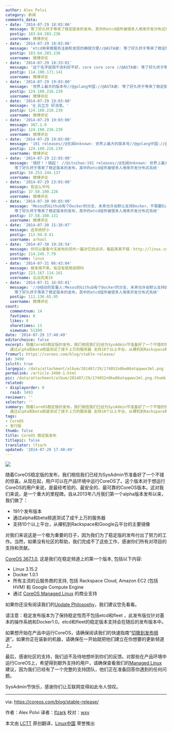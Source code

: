 ```yaml
---
author: Alex Polvi
category: 新闻
comments_data:
- date: '2014-07-29 18:03:06'
  message: 等了好久终于等来了稳定版本的发布，其中的etcd组件被很多人用来开发分布式系统
  postip: 183.64.203.236
  username: 微博评论
- date: '2014-07-29 18:03:06'
  message: 'etcd用来做服务注册和发现的确很方便//@ASTA谢: 等了好久终于等来了稳定版本的发布，其中的etcd组件被很多人用来开发分布式系统'
  postip: 183.64.203.236
  username: 微博评论
- date: '2014-07-29 18:33:01'
  message: '这个名字就很不吉利好不好，core core core //@ASTA谢: 等了好久终于等来了稳定版本的发布，其中的etcd组件被很多人用来开发分布式系统'
  postip: 114.100.171.141
  username: 微博评论
- date: '2014-07-29 19:03:00'
  message: '世界上最大的版本号//@golang中国://@ASTA谢: 等了好久终于等来了稳定版本的发布，其中的etcd组件被很多人用来开发分布式系统'
  postip: 124.160.216.239
  username: 微博评论
- date: '2014-07-29 19:03:00'
  message: '@_云立方 好消息。'
  postip: 124.160.216.239
  username: 微博评论
- date: '2014-07-29 19:03:00'
  message: 367.1.0
  postip: 124.160.216.239
  username: 微博评论
- date: '2014-07-29 19:03:00'
  message: '191 releases//@无闻Unknown: 世界上最大的版本号//@golang中国://@ASTA谢: 等了好久终于等来了稳定版本的发布，其中的etcd组件被很多人用来开发分布式系统'
  postip: 124.160.216.239
  username: 微博评论
- date: '2014-07-29 22:03:00'
  message: '很好！！搞起！ //@itnihao:191 releases//@无闻Unknown: 世界上最大的版本号//@golang中国://@ASTA谢:
    等了好久终于等来了稳定版本的发布，其中的etcd组件被很多人用来开发分布式系统'
  postip: 58.253.244.137
  username: 微博评论
- date: '2014-07-29 23:03:00'
  message: 有这么牛吗
  postip: 37.58.100.226
  username: 微博评论
- date: '2014-07-30 00:03:00'
  message: 'Mesos的Github有个Docker的分支，未来也许会默认支持Docker，不需要Diemos。CoreOS在观望中，Flynn也在观望中...   //@golang中国://@ASTA谢:
    等了好久终于等来了稳定版本的发布，其中的etcd组件被很多人用来开发分布式系统'
  postip: 37.58.100.131
  username: 微博评论
- date: '2014-07-30 15:38:07'
  message: 这系统好小
  postip: 112.94.0.41
  username: arhool
- date: '2014-07-30 19:26:54'
  message: 你可以看看今天发布的另外一篇对它的点评，看起来真不错：http://linux.cn/article-3493-1.html
  postip: 114.245.7.79
  username: linux
- date: '2014-07-31 06:43:04'
  message: 根本用不来，有没有使用说明吗
  postip: 223.167.114.161
  username: 云淡风清19
- date: '2014-07-31 16:03:01'
  message: '//@扭动的变量人:Mesos的Github有个Docker的分支，未来也许会默认支持Docker，不需要Diemos。CoreOS在观望中，Flynn也在观望中...   //@golang中国://@ASTA谢:
    等了好久终于等来了稳定版本的发布，其中的etcd组件被很多人用来开发分布式系统'
  postip: 111.136.65.95
  username: 微博评论
count:
  commentnum: 14
  favtimes: 0
  likes: 0
  sharetimes: 11
  viewnum: 51309
date: '2014-07-29 17:40:49'
editorchoice: false
excerpt: 随着CoreOS稳定版的发布，我们相信我们已经为SysAdmin节准备好了一个不错的惊喜。从现在起，用户可以在产品环境中运行CoreOS了。这个版本对于想运行CoreOS的用户来说，是最经考验的、最安全的、最可靠的CoreOS版本。这对我们来说，是一个重大的里程碑。自从2013年八月我们第一个alpha版本发布以来，我们做了：  191个发布版本
  通过alpha和beta频道测试了成千上万的服务器 支持10个以上平台，从裸机到Rackspace和Google云平台的主要镜像  对我们来说这是一个极为重要的日子，因为我们为了稳定版的发布付出了努力的工作。当然，如果没有社区
fromurl: https://coreos.com/blog/stable-release/
id: 3490
islctt: true
largepic: /data/attachment/album/201407/29/174052n0kw06atqqwwx3ml.png
permalink: /article-3490-1.html
pic: /data/attachment/album/201407/29/174052n0kw06atqqwwx3ml.png.thumb.jpg
related:
- displayorder: 0
  raid: 3493
reviewer: ''
selector: ''
summary: 随着CoreOS稳定版的发布，我们相信我们已经为SysAdmin节准备好了一个不错的惊喜。从现在起，用户可以在产品环境中运行CoreOS了。这个版本对于想运行CoreOS的用户来说，是最经考验的、最安全的、最可靠的CoreOS版本。这对我们来说，是一个重大的里程碑。自从2013年八月我们第一个alpha版本发布以来，我们做了：  191个发布版本
  通过alpha和beta频道测试了成千上万的服务器 支持10个以上平台，从裸机到Rackspace和Google云平台的主要镜像  对我们来说这是一个极为重要的日子，因为我们为了稳定版的发布付出了努力的工作。当然，如果没有社区
tags:
- CoreOS
- 发行版
thumb: false
title: CoreOS 稳定版发布
titlepic: false
translator: lfzark
updated: '2014-07-29 17:40:49'
---
```


![](/data/attachment/album/201407/29/174052n0kw06atqqwwx3ml.png)


随着CoreOS稳定版的发布，我们相信我们已经为SysAdmin节准备好了一个不错的惊喜。从现在起，用户可以在产品环境中运行CoreOS了。这个版本对于想运行CoreOS的用户来说，是最经考验的、最安全的、最可靠的CoreOS版本。这对我们来说，是一个重大的里程碑。自从2013年八月我们第一个alpha版本发布以来，我们做了：


* 191个发布版本
* 通过alpha和beta频道测试了成千上万的服务器
* 支持10个以上平台，从裸机到Rackspace和Google云平台的主要镜像


对我们来说这是一个极为重要的日子，因为我们为了稳定版的发布付出了努力的工作。当然，如果没有社区的帮助，我们完成不了这些工作，感谢你们所有对项目的支持和贡献。


[CoreOS 367.1.0](https://coreos.com/releases/#367.1.0), 这是我们在稳定频道上的第一个版本, 包括以下内容:


* Linux 3.15.2
* Docker 1.0.1
* 所有主流的云服务商的支持, 包括 Rackspace Cloud, Amazon EC2 (包括 HVM) 和 Google Compute Engine
* 通过 [CoreOS Managed Linux](https://coreos.com/products/managed-linux/) 的商业支持


如果你还没有阅读我们的[Update Philosophy](https://coreos.com/using-coreos/updates/)，我们建议您先看看。


请注意：稳定发布版本为了保持稳定性而不包括etcd和fleet ，此发布版仅针对基本的操作系统和Docker1.0。etcd和fleet的稳定版本支持会在随后的发布版本中。


如果想开始在产品中运行CoreOS，请确保阅读我们的快速指南“[切换到发布频道](https://coreos.com/docs/cluster-management/setup/switching-channels/)”。如果你正在装新的机器，请确保在一开始就把他们建立在你想要的更新频道上。


最后，感谢社区的支持，我们迫不及待地想听到你们的反馈。对那些在产品环境中运行CoreOS上，希望得到额外支持的用户，请确保查看我们的[Managed Linux](https://coreos.com/products/managed-linux/) 建议，因为我们已经有了一个完整的支持团队，他们正在准备回答你遇到的任何问题。


SysAdmin节快乐，感谢你们让互联网变得如此令人惊叹。




---


via: <https://coreos.com/blog/stable-release/>


作者：Alex Polvi 译者：[lfzark](https://github.com/lfzark) 校对：[wxy](https://github.com/wxy)


本文由 [LCTT](https://github.com/LCTT/TranslateProject) 原创翻译，[Linux中国](http://linux.cn/) 荣誉推出